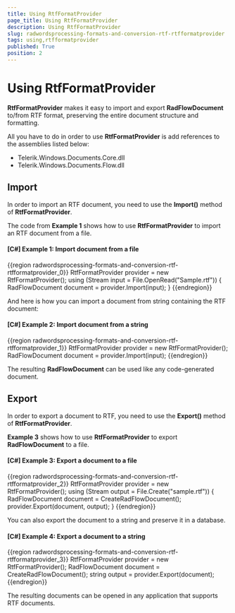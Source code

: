 ```yaml
---
title: Using RtfFormatProvider
page_title: Using RtfFormatProvider
description: Using RtfFormatProvider
slug: radwordsprocessing-formats-and-conversion-rtf-rtfformatprovider
tags: using,rtfformatprovider
published: True
position: 2
---
```


# Using RtfFormatProvider



__RtfFormatProvider__ makes it easy to import and export __RadFlowDocument__ to/from RTF format, preserving the entire document structure and formatting.
      

All you have to do in order to use __RtfFormatProvider__ is add references to the assemblies listed below:
      

* Telerik.Windows.Documents.Core.dll
* Telerik.Windows.Documents.Flow.dll
          

## Import

In order to import an RTF document, you need to use the __Import()__ method of __RtfFormatProvider__.
        

The code from __Example 1__ shows how to use __RtfFormatProvider__ to import an RTF document from a file.
        

#### __[C#] Example 1: Import document from a file__

{{region radwordsprocessing-formats-and-conversion-rtf-rtfformatprovider_0}}
    RtfFormatProvider provider = new RtfFormatProvider();
    using (Stream input = File.OpenRead("Sample.rtf"))
    {
        RadFlowDocument document = provider.Import(input);
    }
{{endregion}}



And here is how you can import a document from string containing the RTF document:
        

#### __[C#] Example 2: Import document from a string__

{{region radwordsprocessing-formats-and-conversion-rtf-rtfformatprovider_1}}
    RtfFormatProvider provider = new RtfFormatProvider();
    RadFlowDocument document = provider.Import(input);
{{endregion}}



The resulting __RadFlowDocument__ can be used like any code-generated document.
        

## Export

In order to export a document to RTF, you need to use the __Export()__ method of __RtfFormatProvider__.
        

__Example 3__ shows how to use __RtfFormatProvider__ to export __RadFlowDocument__ to a file.
        

#### __[C#] Example 3: Export a document to a file__

{{region radwordsprocessing-formats-and-conversion-rtf-rtfformatprovider_2}}
    RtfFormatProvider provider = new RtfFormatProvider();
    using (Stream output = File.Create("sample.rtf"))
    {
        RadFlowDocument document = CreateRadFlowDocument();
        provider.Export(document, output);
    }
{{endregion}}



You can also export the document to a string and preserve it in a database.
        

#### __[C#] Example 4: Export a document to a string__

{{region radwordsprocessing-formats-and-conversion-rtf-rtfformatprovider_3}}
    RtfFormatProvider provider = new RtfFormatProvider();
    RadFlowDocument document = CreateRadFlowDocument();
    string output = provider.Export(document);
{{endregion}}



The resulting documents can be opened in any application that supports RTF documents.
        
